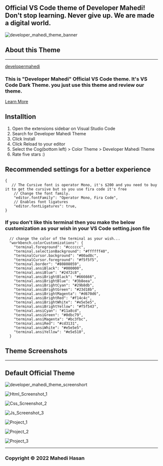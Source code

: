 ## Official VS Code theme of Developer Mahedi! Don't stop learning. Never give up. We are made a digital world.


![developer_mahedi_theme_banner](https://user-images.githubusercontent.com/78359813/163320848-7d0f1959-8e2a-4695-9472-6ab016965462.jpg)


## About this Theme
---
[developermahedi](https://github.com/mdmahedihasan727/)
### This is "Developer Mahedi" Official VS Code theme. It's VS Code Dark Theme. you just use this theme and review our theme.
[Learn More](https://developermahedi.blogspot.com/)


## Installtion
  1. Open the extensions sidebar on Visual Studio Code
  2. Search for Developer Mahedi Theme
  3. Click Install
  4. Click Reload to your editor
  5. Select the Cog(bottom left) > Color Theme > Developer Mahedi Theme
  6. Rate five stars :)

## Recommended settings for a better experience

```
{
   // The Cursive font is operator Mono, it's $200 and you need to buy it to get the cursive but so you use fira code it's free
    // Change the font family.
    "editor.fontFamily": "Operator Mono, Fira Code",
    // Enables font ligatures
    "editor.fontLigatures": true,
}
```


### If you don't like this terminal then you make the below customization as your wish in your VS Code setting.json file


``` {
  // change the color of the terminal as your wish...
  "workbench.colorCustomizations": {
    "terminal.foreground": "#cccccc",
    "terminal.selectionBackground": "#ffffff40",
    "terminalCursor.background": "#00ad8c",
    "terminalCursor.foreground": "#f5f5f5",
    "terminal.border": "#80808059",
    "terminal.ansiBlack": "#000000",
    "terminal.ansiBlue": "#2472c8",
    "terminal.ansiBrightBlack": "#666666",
    "terminal.ansiBrightBlue": "#3b8eea",
    "terminal.ansiBrightCyan": "#29b8db",
    "terminal.ansiBrightGreen": "#23d18b",
    "terminal.ansiBrightMagenta": "#d670d6",
    "terminal.ansiBrightRed": "#f14c4c",
    "terminal.ansiBrightWhite": "#e5e5e5",
    "terminal.ansiBrightYellow": "#f5f543",
    "terminal.ansiCyan": "#11a8cd",
    "terminal.ansiGreen": "#0dbc79",
    "terminal.ansiMagenta": "#bc3fbc",
    "terminal.ansiRed": "#cd3131",
    "terminal.ansiWhite": "#e5e5e5",
    "terminal.ansiYellow": "#e5e510",
  }
```

## Theme Screenshots
---
## Default Official Theme

![developer_mahedi_theme_screenshort](https://user-images.githubusercontent.com/78359813/163320880-70b9c7d5-6b07-4832-84fe-f55f75a64b63.jpg)

![Html_Screenshot_1](https://user-images.githubusercontent.com/78359813/163321172-a3bbc65d-5edd-4c54-b4c9-c4b697405da8.jpg)

![Css_Screenshot_2](https://user-images.githubusercontent.com/78359813/163321183-8c903075-b533-486c-83be-09fe03fb3655.jpg)

![Js_Screenshot_3](https://user-images.githubusercontent.com/78359813/163321198-db0006b9-305d-47c3-b853-02b669489e7c.jpg)

![Project_1](https://user-images.githubusercontent.com/78359813/163321218-762ae2b2-eb4d-4e60-88a4-e204f150a883.jpg)

![Project_2](https://user-images.githubusercontent.com/78359813/163321228-9650dd7e-d2ed-4363-8d95-0ca2734b3161.jpg)

![Project_3](https://user-images.githubusercontent.com/78359813/163321247-4d4b45f8-3266-4243-bb47-8312c007ffd9.jpg)

---
### Copyright © 2022  Mahedi Hasan